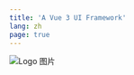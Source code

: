 ```yaml
---
title: 'A Vue 3 UI Framework'
lang: zh
page: true
---
```

![Logo 图片](/assets/theme-index-blue.png)



